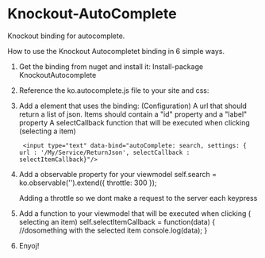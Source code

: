 Knockout-AutoComplete
=====================

Knockout binding for autocomplete.

How to use the Knockout Autocompletet binding in 6 simple ways.

1. Get the binding from nuget and install it: 
	Install-package KnockoutAutocomplete

2. Reference the ko.autocomplete.js file to your site and css: 
	<link href="~/Content/ko.binding.style.css" rel="stylesheet" />
	<script src="~/Scripts/ko.autocomplete.js"></script>

3. Add a element that uses the binding: 
	(Configuration)
		A url that should return a list of json.
		Items should contain a "id" property and a "label" property
		A selectCallback function that will be executed when clicking (selecting a item)

		<input type="text" data-bind="autoComplete: search, settings: { url : '/My/Service/ReturnJson', selectCallback : selectItemCallback}"/>

4. Add a observable property for your viewmodel
	self.search = ko.observable('').extend({ throttle: 300 });

	Adding a throttle so we dont make a request to the server each keypress

5. Add a function to your viewmodel that will be executed when clicking ( selecting an item)
	self.selectItemCallback = function(data)
	{
		//dosomething with the selected item
		console.log(data);
	}

6. Enyoj!
